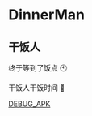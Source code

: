 # DinnerMan

## 干饭人

终于等到了饭点 🕙

干饭人干饭时间 🍚

[DEBUG_APK](https://github.com/ArnoFrost/DinnerMan/blob/master/apk/app-debug.apk?raw=true)
